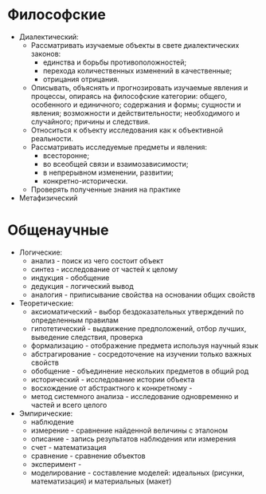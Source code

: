 # Философские

- Диалектический:
    - Рассматривать изучаемые объекты в свете диалектических законов:
        - единства и борьбы противоположностей;
        - перехода количественных изменений в качественные;
        - отрицания отрицания.
    - Описывать, объяснять и прогнозировать изучаемые явления и процессы, опираясь на философские категории: общего, особенного и единичного; содержания и формы; сущности и явления; возможности и действительности; необходимого и случайного; причины и следствия.
    - Относиться к объекту исследования как к объективной реальности.
    - Рассматривать исследуемые предметы и явления: 
        - всесторонне; 
        - во всеобщей связи и взаимозависимости; 
        - в непрерывном изменении, развитии; 
        - конкретно-исторически.
    - Проверять полученные знания на практике
- Метафизический

# Общенаучные

- Логические:
    - анализ - поиск из чего состоит объект
    - синтез - исследование от частей к целому
    - индукция - обобщение
    - дедукция - логический вывод
    - аналогия - приписывание свойства на основании общих свойств
- Теоретические:
    - аксиоматический - выбор бездоказательных утверждений по определенным правилам
    - гипотетический - выдвижение предположений, отбор лучших, выведение следствия, проверка
    - формализацию - отображение предмета используя научный язык
    - абстрагирование - сосредоточение на изучении только важных свойств
    - обобщение - объединение нескольких предметов в общий род
    - исторический - исследование истории объекта
    - восхождение от абстрактного к конкретному - 
    - метод системного анализа - исследование одновременно и частей и всего целого
- Эмпирические:
    - наблюдение
    - измерение - сравнение найденной величины с эталоном
    - описание - запись результатов наблюдения или измерения
    - счет - математизация
    - сравнение - сравнение объектов
    - эксперимент - 
    - моделирование - составление моделей: идеальных (рисунки, математизация) и материальных (макет)